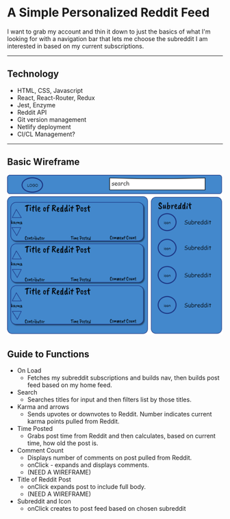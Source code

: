 # A Simple Personalized Reddit Feed
I want to grab my account and thin it down to just the basics of what I'm looking for with a navigation bar that lets me choose the subreddit I am interested in based on my current subscriptions.

---------------------
## Technology
- HTML, CSS, Javascript
- React, React-Router, Redux
- Jest, Enzyme
- Reddit API
- Git version management
- Netlify deployment
- CI/CL Management?

-------------------
## Basic Wireframe

![Main Page Wireframe](./WireFrame/RedditPersonal.png "Main Page Wireframe")

## Guide to Functions

- On Load
    - Fetches my subreddit subscriptions and builds nav, then builds post feed based on my home feed.
- Search
    - Searches titles for input and then filters list by those titles.
- Karma and arrows
    - Sends upvotes or downvotes to Reddit.  Number indicates current karma points pulled from Reddit.
- Time Posted
    - Grabs post time from Reddit and then calculates, based on current time, how old the post is.
- Comment Count
    - Displays number of comments on post pulled from Reddit. 
    - onClick - expands and displays comments.
    - (NEED A WIREFRAME)
- Title of Reddit Post
    - onClick expands post to include full body.
    - (NEED A WIREFRAME)
- Subreddit and Icon
    - onClick creates to post feed based on chosen subreddit


